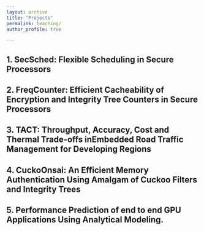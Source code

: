 ```yaml
---
layout: archive
title: "Projects"
permalink: teaching/
author_profile: true

---
```


## 1. SecSched: Flexible Scheduling in Secure Processors


## 2. FreqCounter: Efficient Cacheability of Encryption and Integrity Tree Counters in Secure Processors


## 3. TACT: Throughput, Accuracy, Cost and Thermal Trade-offs inEmbedded Road Traffic Management for Developing Regions


## 4. CuckoOnsai: An Efficient Memory Authentication Using Amalgam of Cuckoo Filters and Integrity Trees

## 5. Performance Prediction of end to end GPU Applications Using Analytical Modeling.
